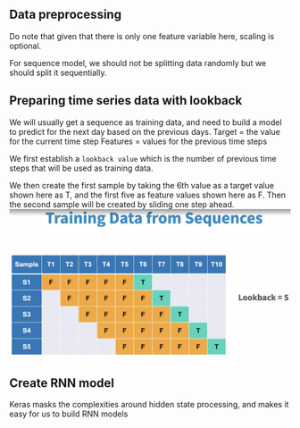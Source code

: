
## Data preprocessing
Do note that given that there is only one feature variable here, scaling is optional.

For sequence model, we should not be splitting data randomly but we should split it sequentially.

## Preparing time series data with lookback
We will usually get a sequence as training data, and need to build a model to predict for the next day based on the previous days. 
Target = the value for the current time step
Features = values for the previous time steps

We first establish a `lookback value` which is the number of previous time steps that will be used as training data. 

We then create the first sample by taking the 6th value as a target value shown here as T, 
and the first five as feature values shown here as F.
Then the second sample will be created by sliding one step ahead.
![](./rnn-training-data.png)


## Create RNN model
Keras masks the complexities around hidden state processing, and makes it easy for us to build RNN models
